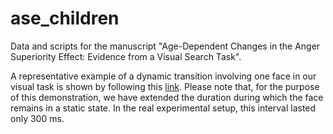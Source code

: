 # ase_children

Data and scripts for the manuscript "Age-Dependent Changes in the Anger Superiority Effect: Evidence from a Visual Search Task".

A representative example of a dynamic transition involving one face in our visual task is shown by following this [link]("https://rawcdn.githack.com/ccaudek/ase_children/67a0130b4d3ce529ea970e6da9f0fc1d043f3b0d/stimuli/angry4.mp4"). Please note that, for the purpose of this demonstration, we have extended the duration during which the face remains in a static state. In the real experimental setup, this interval lasted only 300 ms.
